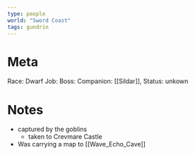 ```yaml
---
type: people
world: "Sword Coast"
tags: gundrin
---
```

# Meta
Race: Dwarf
Job: 
Boss:
Companion: [[Sildar]], 
Status: unkown

# Notes

* captured by the goblins
	* taken to Crevmare Castle
* Was carrying a map to [[Wave_Echo_Cave]] 